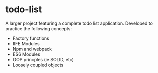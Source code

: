 # todo-list
A larger project featuring a complete todo list application. Developed to practice the following concepts:
- Factory functions
- IIFE Modules
- Npm and webpack
- ES6 Modules
- OOP princples (ie SOLID, etc)
- Loosely coupled objects
